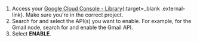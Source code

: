 1. Access your [Google Cloud Console - Library](https://console.cloud.google.com/apis/library){:target=_blank .external-link}. Make sure you're in the correct project.
2. Search for and select the API(s) you want to enable. For example, for the Gmail node, search for and enable the Gmail API.
3. Select **ENABLE**.
